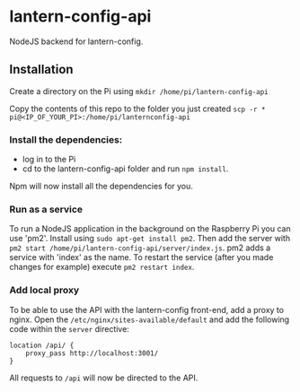# lantern-config-api
NodeJS backend for lantern-config.
## Installation
Create a directory on the Pi using `mkdir /home/pi/lantern-config-api`

Copy the contents of this repo to the folder you just created `scp -r * pi@<IP_OF_YOUR_PI>:/home/pi/lanternconfig-api`

### Install the dependencies:
- log in to the Pi
- cd to the lantern-config-api folder and run `npm install`. 

Npm will now install all the dependencies for you.

### Run as a service

To run a NodeJS application in the background on the Raspberry Pi you can use 'pm2'. Install using `sudo apt-get install pm2`. 
Then add the server with `pm2 start /home/pi/lantern-config-api/server/index.js`.
pm2 adds a service with 'index' as the name. To restart the service (after you made changes for example) execute `pm2 restart index`.

### Add local proxy
To be able to use the API with the lantern-config front-end, add a proxy to nginx. Open the `/etc/nginx/sites-available/default` and add the following code within the `server` directive:

```
location /api/ {
    proxy_pass http://localhost:3001/
}
```

All requests to `/api` will now be directed to the API.
